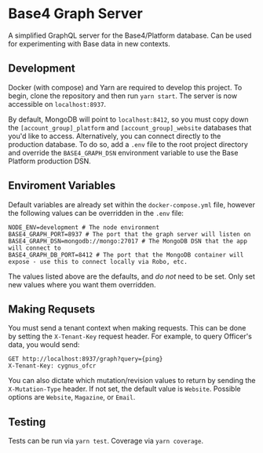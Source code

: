 # Base4 Graph Server
A simplified GraphQL server for the Base4/Platform database. Can be used for experimenting with Base data in new contexts.

## Development
Docker (with compose) and Yarn are required to develop this project. To begin, clone the repository and then run `yarn start`. The server is now accessible on `localhost:8937`.

By default, MongoDB will point to `localhost:8412`, so you must copy down the `[account_group]_platform` and `[account_group]_website` databases that you'd like to access. Alternatively, you can connect directly to the production database. To do so, add a `.env` file to the root project directory and override the `BASE4_GRAPH_DSN` environment variable to use the Base Platform production DSN.

## Enviroment Variables
Default variables are already set within the `docker-compose.yml` file, however the following values can be overridden in the `.env` file:
```
NODE_ENV=development # The node environment
BASE4_GRAPH_PORT=8937 # The port that the graph server will listen on
BASE4_GRAPH_DSN=mongodb://mongo:27017 # The MongoDB DSN that the app will connect to
BASE4_GRAPH_DB_PORT=8412 # The port that the MongoDB container will expose - use this to connect locally via Robo, etc.

```
The values listed above are the defaults, and _do not_ need to be set. Only set new values where you want them overridden.

## Making Requsets
You must send a tenant context when making requests. This can be done by setting the `X-Tenant-Key` request header. For example, to query Officer's data, you would send:

```
GET http://localhost:8937/graph?query={ping}
X-Tenant-Key: cygnus_ofcr
```

You can also dictate which mutation/revision values to return by sending the `X-Mutation-Type` header. If not set, the default value is `Website`. Possible options are `Website`, `Magazine`, or `Email`.

## Testing
Tests can be run via `yarn test`. Coverage via `yarn coverage`.
